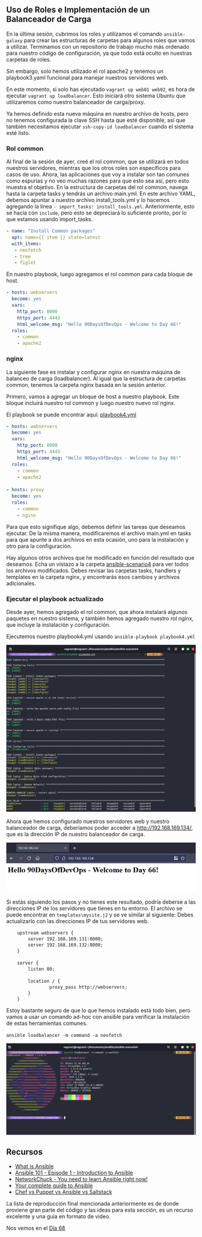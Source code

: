 ## Uso de Roles e Implementación de un Balanceador de Carga

En la última sesión, cubrimos los roles y utilizamos el comando `ansible-galaxy` para crear las estructuras de carpetas para algunos roles que vamos a utilizar. Terminamos con un repositorio de trabajo mucho más ordenado para nuestro código de configuración, ya que todo está oculto en nuestras carpetas de roles.

Sin embargo, solo hemos utilizado el rol apache2 y tenemos un playbook3.yaml funcional para manejar nuestros servidores web.

En este momento, si solo has ejecutado `vagrant up web01 web02`, es hora de ejecutar `vagrant up loadbalancer`. Esto iniciará otro sistema Ubuntu que utilizaremos como nuestro balanceador de carga/proxy.

Ya hemos definido esta nueva máquina en nuestro archivo de hosts, pero no tenemos configurada la clave SSH hasta que esté disponible, así que también necesitamos ejecutar `ssh-copy-id loadbalancer` cuando el sistema esté listo.

### Rol common

Al final de la sesión de ayer, creé el rol common, que se utilizará en todos nuestros servidores, mientras que los otros roles son específicos para casos de uso. Ahora, las aplicaciones que voy a instalar son tan comunes como espurias y no veo muchas razones para que esto sea así, pero esto muestra el objetivo. En la estructura de carpetas del rol common, navega hasta la carpeta tasks y tendrás un archivo main.yml. En este archivo YAML, debemos apuntar a nuestro archivo install_tools.yml y lo hacemos agregando la línea `- import_tasks: install_tools.yml`. Anteriormente, esto se hacía con `include`, pero esto se depreciará lo suficiente pronto, por lo que estamos usando import_tasks.

```Yaml
- name: "Install Common packages"
  apt: name={{ item }} state=latest
  with_items:
   - neofetch
   - tree
   - figlet
```

En nuestro playbook, luego agregamos el rol common para cada bloque de host.

```Yaml
- hosts: webservers
  become: yes
  vars:
    http_port: 8000
    https_port: 4443
    html_welcome_msg: "Hello 90DaysOfDevOps - Welcome to Day 66!"
  roles:
    - common
    - apache2
```

### nginx

La siguiente fase es instalar y configurar nginx en nuestra máquina de balanceo de carga (loadbalancer). Al igual que la estructura de carpetas common, tenemos la carpeta nginx basada en la sesión anterior.

Primero, vamos a agregar un bloque de host a nuestro playbook. Este bloque incluirá nuestro rol common y luego nuestro nuevo rol nginx.

El playbook se puede encontrar aquí: [playbook4.yml](Days/../Configmgmt/ansible-scenario4/playbook4.yml)

```Yaml
- hosts: webservers
  become: yes
  vars:
    http_port: 8000
    https_port: 4443
    html_welcome_msg: "Hello 90DaysOfDevOps - Welcome to Day 66!"
  roles:
    - common
    - apache2

- hosts: proxy
  become: yes
  roles:
    - common
    - nginx
```

Para que esto signifique algo, debemos definir las tareas que deseamos ejecutar. De la misma manera, modificaremos el archivo main.yml en tasks para que apunte a dos archivos en esta ocasión, uno para la instalación y otro para la configuración.

Hay algunos otros archivos que he modificado en función del resultado que deseamos. Echa un vistazo a la carpeta [ansible-scenario4](Days/Configmgmt/ansible-scenario4) para ver todos los archivos modificados. Debes revisar las carpetas tasks, handlers y templates en la carpeta nginx, y encontrarás esos cambios y archivos adicionales.

### Ejecutar el playbook actualizado

Desde ayer, hemos agregado el rol common, que ahora instalará algunos paquetes en nuestro sistema, y también hemos agregado nuestro rol nginx, que incluye la instalación y configuración.

Ejecutemos nuestro playbook4.yml usando `ansible-playbook playbook4.yml`

![](Images/Day67_config1.png)

Ahora que hemos configurado nuestros servidores web y nuestro balanceador de carga, deberíamos poder acceder a http://192.168.169.134/, que es la dirección IP de nuestro balanceador de carga.

![](Images/Day67_config2.png)

Si estás siguiendo los pasos y no tienes este resultado, podría deberse a las direcciones IP de los servidores que tienes en tu entorno. El archivo se puede encontrar en `templates\mysite.j2` y se ve similar al siguiente: Debes actualizarlo con las direcciones IP de tus servidores web.

```J2
    upstream webservers {
        server 192.168.169.131:8000;
        server 192.168.169.132:8000;
    }

    server {
        listen 80;

        location / {
                proxy_pass http://webservers;
        }
    }
```

Estoy bastante seguro de que lo que hemos instalado está todo bien, pero vamos a usar un comando ad-hoc con ansible para verificar la instalación de estas herramientas comunes.

`ansible loadbalancer -m command -a neofetch`

![](Images/Day67_config3.png)

## Recursos

- [What is Ansible](https://www.youtube.com/watch?v=1id6ERvfozo)
- [Ansible 101 - Episode 1 - Introduction to Ansible](https://www.youtube.com/watch?v=goclfp6a2IQ)
- [NetworkChuck - You need to learn Ansible right now!](https://www.youtube.com/watch?v=5hycyr-8EKs&t=955s)
- [Your complete guide to Ansible](https://www.youtube.com/playlist?list=PLnFWJCugpwfzTlIJ-JtuATD2MBBD7_m3u)
- [Chef vs Puppet vs Ansible vs Saltstack](https://vergaracarmona.es/chef-vs-puppet-vs-ansible-vs-saltstack/)

La lista de reproducción final mencionada anteriormente es de donde proviene gran parte del código y las ideas para esta sección, es un recurso excelente y una guía en formato de video.

Nos vemos en el [Día 68](day68.md)
